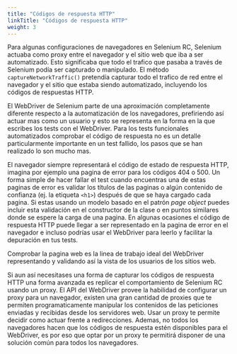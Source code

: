 ```yaml
---
title: "Códigos de respuesta HTTP"
linkTitle: "Códigos de respuesta HTTP"
weight: 3
---
```



Para algunas configuraciones de navegadores en Selenium RC, Selenium actuaba como
proxy entre el navegador y el sitio web que iba a ser automatizado.
Esto significaba que todo el trafico que pasaba a través de Selenium podía ser
capturado o manipulado.
El método `captureNetworkTraffic()` pretendía capturar todo el trafico de red
entre el navegador y el sitio que estaba siendo automatizado, incluyendo los 
códigos de respuestas HTTP.

El WebDriver de Selenium parte de una aproximación completamente diferente respecto
a la automatización de los navegadores, prefiriendo así actuar mas como un usuario
y esto se representa en la forma en la que escribes los tests con el WebDriver.
Para los tests funcionales automatizados comprobar el código de respuesta no es un
detalle particularmente importante en un test fallido, los pasos que se han realizado
lo son mucho mas.


El navegador siempre representará el código de estado de respuesta HTTP, imagina
por ejemplo una pagina de error para los códigos 404 o 500.
Un forma simple de hacer fallar el test cuando encuentras una de estas paginas de
error es validar los títulos de las paginas o algún contenido de confianza (ej.
la etiqueta `<h1>`) después de que se haya cargado cada pagina.
Si estas usando un modelo basado en el patrón _page object_ puedes incluir esta
validación en el constructor de la clase o en puntos similares donde se espere
la carga de una pagina.
En algunas ocasiones el código de respuesta HTTP puede llegar a ser representado
en la pagina de error en el navegador e incluso podrías usar el WebDriver para 
leerlo y facilitar la depuración en tus tests.

Comprobar la pagina web es la linea de trabajo ideal del WebDriver representando
y validando así la vista de los usuarios de los sitios web.

Si aun así necesitases una forma de capturar los códigos de respuesta HTTP una
forma avanzada es replicar el comportamiento de Selenium RC usando un proxy.
El API del WebDriver provee la habilidad de configurar un proxy para un navegador,
existen una gran cantidad de proxies que te permiten programaticamente manipular
los contenidos de las peticiones enviadas y recibidas desde los servidores web.
Usar un proxy te permite decidir como actuar frente a redirecciones.
Ademas, no todos los navegadores hacen que los códigos de respuesta estén 
disponibles para el WebDriver, es por eso que optar por un proxy te permitirá 
disponer de una solución común para todos los navegadores.